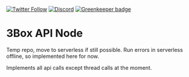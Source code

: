 [![Twitter Follow](https://img.shields.io/twitter/follow/3boxdb.svg?style=for-the-badge&label=Twitter)](https://twitter.com/3boxdb)
[![Discord](https://img.shields.io/discord/484729862368526356.svg?style=for-the-badge)](https://discordapp.com/invite/Z3f3Cxy) [![Greenkeeper badge](https://badges.greenkeeper.io/3box/3box-pinning-node.svg)](https://greenkeeper.io/)

# 3Box API Node

Temp repo, move to serverless if still possible. Run errors in serverless offline, so implemented here for now.

Implements all api calls except thread calls at the moment. 
